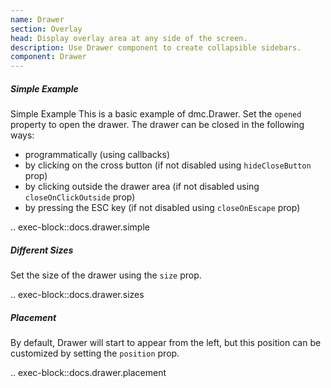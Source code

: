 ```yaml
---
name: Drawer
section: Overlay
head: Display overlay area at any side of the screen.
description: Use Drawer component to create collapsible sidebars.
component: Drawer
---
```


##### Simple Example

Simple Example
This is a basic example of dmc.Drawer. Set the `opened` property to open the drawer. The drawer can be closed in the
following ways:

* programmatically (using callbacks)
* by clicking on the cross button (if not disabled using `hideCloseButton` prop)
* by clicking outside the drawer area (if not disabled using `closeOnClickOutside` prop)
* by pressing the ESC key (if not disabled using `closeOnEscape` prop)

.. exec-block::docs.drawer.simple

##### Different Sizes

Set the size of the drawer using the `size` prop.

.. exec-block::docs.drawer.sizes

##### Placement

By default, Drawer will start to appear from the left, but this position can be customized by setting the `position` 
prop.

.. exec-block::docs.drawer.placement
